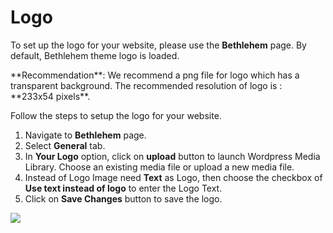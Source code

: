 # Logo

To set up the logo for your website, please use the **Bethlehem** page. By default, Bethlehem theme logo is loaded.

<div class="alert alert-info">**Recommendation**: We recommend a png file for logo which has a transparent background. The recommended resolution of logo is : **233x54 pixels**.</div>

Follow the steps to setup the logo for your website.

1. Navigate to **Bethlehem** page.
2. Select **General** tab.
3. In **Your Logo** option, click on **upload** button to launch Wordpress Media Library. Choose an existing media file or upload a new media file.
4. Instead of Logo Image need **Text** as Logo, then choose the checkbox of **Use text instead of logo** to enter the Logo Text.
5. Click on **Save Changes** button to save the logo.

![](http://transvelo.github.io/docs/bethlehem/images/theme-options-general.png)

